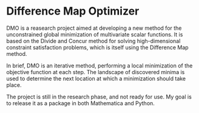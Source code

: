 Difference Map Optimizer
========================

DMO is a reasearch project aimed at developing a new method for the
unconstrained global minimization of multivariate scalar functions. It is based
on the Divide and Concur method for solving high-dimensional constraint
satisfaction problems, which is itself using the Difference Map method.

In brief, DMO is an iterative method, performing a local minimization of the
objective function at each step. The landscape of discovered minima is used to
determine the next location at which a minimization should take place.

The project is still in the research phase, and not ready for use. My goal is
to release it as a package in both Mathematica and Python.
